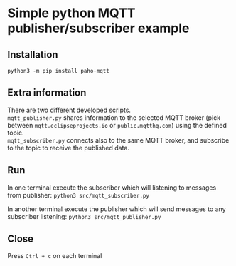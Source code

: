 # Simple python MQTT publisher/subscriber example

## Installation
`python3 -m pip install paho-mqtt`

## Extra information
There are two different developed scripts.  
`mqtt_publisher.py` shares information to the selected MQTT broker (pick between `mqtt.eclipseprojects.io` or `public.mqtthq.com`) using the defined topic.  
`mqtt_subscriber.py` connects also to the same MQTT broker, and subscribe to the topic to receive the published data.

## Run
In one terminal execute the subscriber which will listening to messages from publisher:
`python3 src/mqtt_subscriber.py`

In another terminal execute the publisher which will send messages to any subscriber listening:
`python3 src/mqtt_publisher.py`

## Close
Press `Ctrl + c` on each terminal